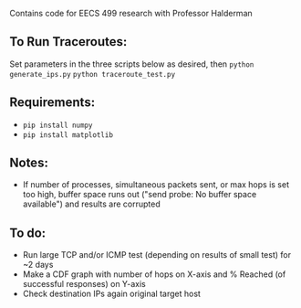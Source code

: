 Contains code for EECS 499 research with Professor Halderman

## To Run Traceroutes: 
Set parameters in the three scripts below as desired, then
`python generate_ips.py`
`python traceroute_test.py`

## Requirements:
- `pip install numpy`
- `pip install matplotlib`

## Notes:
- If number of processes, simultaneous packets sent, or max hops is set too high, buffer space runs out ("send probe: No buffer space available") and results are corrupted

## To do:
- Run large TCP and/or ICMP test (depending on results of small test) for ~2 days
- Make a CDF graph with number of hops on X-axis and % Reached (of successful responses) on Y-axis
- Check destination IPs again original target host
